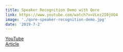 ```yaml
---
title: Speaker Recognition Demo with Qore
link: https://www.youtube.com/watch?v=VLez2I0jUQ4
image: './qore-speaker-recognition-demo.jpg'
date: '2019-7-2'
---
```


[YouTube](https://www.youtube.com/watch?v=VLez2I0jUQ4)  
[Article](https://www.nikkei.com/article/DGXMZO46838430S9A700C1XY0000/)

